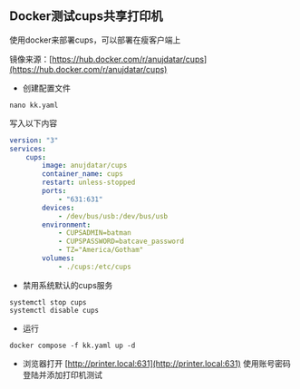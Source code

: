 ## Docker测试cups共享打印机

使用docker来部署cups，可以部署在瘦客户端上

镜像来源：[https://hub.docker.com/r/anujdatar/cups](https://hub.docker.com/r/anujdatar/cups)

- 创建配置文件

```shell
nano kk.yaml
```

写入以下内容

```yaml
version: "3"
services:
    cups:
        image: anujdatar/cups
        container_name: cups
        restart: unless-stopped
        ports:
            - "631:631"
        devices:
            - /dev/bus/usb:/dev/bus/usb
        environment:
            - CUPSADMIN=batman
            - CUPSPASSWORD=batcave_password
            - TZ="America/Gotham"
        volumes:
            - ./cups:/etc/cups
```

- 禁用系统默认的cups服务

```shell
systemctl stop cups
systemctl disable cups
```

- 运行

```shell
docker compose -f kk.yaml up -d
```

- 浏览器打开 [http://printer.local:631⁠](http://printer.local:631) 使用账号密码登陆并添加打印机测试
